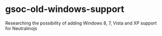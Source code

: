 # gsoc-old-windows-support
Researching the possibility of adding Windows 8, 7, Vista and XP support for Neutralinojs
